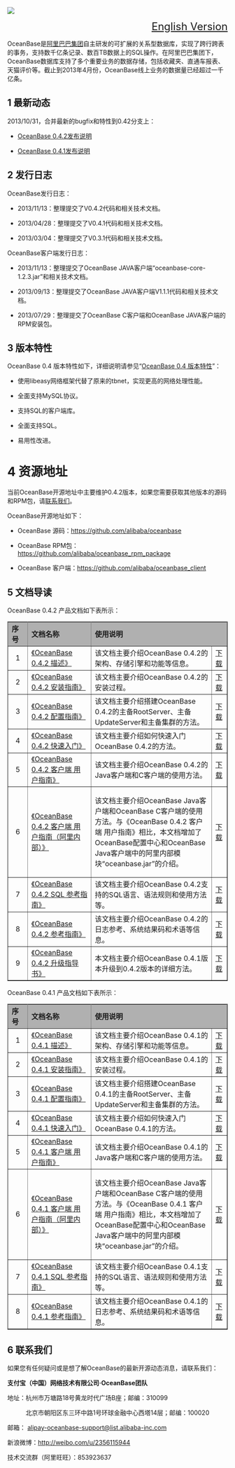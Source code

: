 <p> <img src="https://raw.github.com/alibaba/oceanbase/oceanbase_0.3/doc/%E5%9B%BE%E7%89%87%E5%A4%B9/logo.jpg">
</p>
<font size=5><div align="right"><a href="https://github.com/alibaba/oceanbase/wiki/EN_Home">English Version</a></div>
</font>

<p>OceanBase是<a href="http://page.china.alibaba.com/shtml/about/ali_group1.shtml"  target="_blank">阿里巴巴集团</a>自主研发的可扩展的关系型数据库，实现了跨行跨表的事务，支持数千亿条记录、数百TB数据上的SQL操作。在阿里巴巴集团下，OceanBase数据库支持了多个重要业务的数据存储，包括收藏夹、直通车报表、天猫评价等。截止到2013年4月份，OceanBase线上业务的数据量已经超过一千亿条。 </p>

<h2>1 最新动态</h2>
<p>2013/10/31，合并最新的bugfix和特性到0.42分支上：</p>
<ul>
  <li>
    <p><a href="https://github.com/alibaba/oceanbase/wiki/OceanBase-0.4.2-1502发布说明" target="_blank">OceanBase 0.4.2发布说明</a></p>
  </li>
  <li>
    <p><a href="https://github.com/alibaba/oceanbase/wiki/OceanBase-0.4.1-1225%E5%8F%91%E5%B8%83%E8%AF%B4%E6%98%8E" target="_blank">OceanBase 0.4.1发布说明</a></p>
  </li>
</ul>
<h2>2 发行日志</h2>
<p>OceanBase发行日志：</p>
<ul>
  <li>
    <p>2013/11/13：整理提交了V0.4.2代码和相关技术文档。 </p>
  </li>
  <li>
    <p>2013/04/28：整理提交了V0.4.1代码和相关技术文档。</p>
  </li>
  <li>
    <p>2013/03/04：整理提交了V0.3.1代码和相关技术文档。 </p>
  </li>
</ul>
<p>OceanBase客户端发行日志：</p>
<ul>
  <li>
    <p>2013/11/13：整理提交了OceanBase JAVA客户端“oceanbase-core-1.2.3.jar”和相关技术文档。</p>
  </li>
  <li>
    <p> 2013/09/13：整理提交了OceanBase JAVA客户端V1.1.1代码和相关技术文档。</p>
  </li>
  <li>
    <p>2013/07/29：整理提交了OceanBase C客户端和OceanBase JAVA客户端的RPM安装包。 </p>
  </li>
</ul>
<h2>3 版本特性</h2>
<p>OceanBase 0.4 版本特性如下，详细说明请参见“<a href="https://github.com/alibaba/oceanbase/wiki/OceanBase-0.4-%E7%89%88%E6%9C%AC%E7%89%B9%E6%80%A7" target="_blank">OceanBase 0.4 版本特性</a>”：</p>
<ul>
  <li>
    <p> 使用libeasy网络框架代替了原来的tbnet，实现更高的网络处理性能。</p>
  </li>
  <li>
    <p>  全面支持MySQL协议。    </p>
  </li>
  <li>
    <p> 支持SQL的客户端库。</p>
  </li>
  <li>
    <p> 全面支持SQL。    </p>
  </li>
  <li>
    <p> 易用性改进。 </p>
  </li>
</ul>
<h1>4 资源地址</h1>
<p>当前OceanBase开源地址中主要维护0.4.2版本，如果您需要获取其他版本的源码和RPM包，请<a href="#title_7">联系我们</a>。</p>
<p>OceanBase开源地址如下：</p>
<ul>
<li>
  <p>OceanBase 源码：<a href="https://github.com/alibaba/oceanbase" target="_blank">https://github.com/alibaba/oceanbase</a></p>
</li>
<li>
  <p>OceanBase RPM包：<a href="https://github.com/alibaba/oceanbase_rpm_package" target="_blank">https://github.com/alibaba/oceanbase_rpm_package</a></p>
</li>
<li>
  <p>OceanBase 客户端：<a href="https://github.com/alibaba/oceanbase_client" target="_blank">https://github.com/alibaba/oceanbase_client</a></p>
</li>
</ul>

<h2>5 文档导读</h2>
<p>OceanBase 0.4.2 产品文档如下表所示：</p>
<table width="100%"  border="1" frame="all" rules="all">
  <tr>
    <td width="9%" bgcolor="B0B0B0"><b>序号</b></td>
    <td width="29%" bgcolor="B0B0B0"><b>文档名称</b></td>
    <td colspan="2" bgcolor="B0B0B0"><b>使用说明</b></td>
  </tr>
  <tr>
    <td width="9%"><div align="center">1</div></td>
    <td width="29%"><a href="http://code.taobao.org/p/OceanBase/wiki/OceanBase%200.4.2%20%E6%8F%8F%E8%BF%B0/" target="_blank">《OceanBase 0.4.2 描述》</a></td>
    <td width="55%">该文档主要介绍OceanBase 0.4.2的架构、存储引擎和功能等信息。</td>
    <td width="7%"><a href="https://raw.github.com/alibaba/oceanbase/oceanbase_0.4/doc/wiki/OceanBase 0.4.2 描述.pdf?raw=true">下载</a></td>
  </tr>
  <tr>
    <td width="9%"><div align="center">2</div></td>
    <td width="29%"> <a href="http://code.taobao.org/p/OceanBase/wiki/OceanBase%200.4.2%20%E5%AE%89%E8%A3%85%E6%8C%87%E5%8D%97/"  target="_blank">《OceanBase 0.4.2 安装指南》</a></td>
    <td width="55%">该文档主要介绍OceanBase 0.4.2的安装过程。</td>
    <td width="7%"><a href="https://raw.github.com/alibaba/oceanbase/oceanbase_0.4/doc/wiki/OceanBase 0.4.2 安装指南.pdf?raw=true">下载</a></td>
  </tr>
  <tr>
    <td><div align="center">3</div></td>
    <td><a href="http://code.taobao.org/p/OceanBase/wiki/OceanBase-0.4.2-%E9%85%8D%E7%BD%AE%E6%8C%87%E5%8D%97"  target="_blank">《OceanBase 0.4.2 配置指南》</a></td>
    <td>该文档主要介绍搭建OceanBase 0.4.2的主备RootServer、主备UpdateServer和主备集群的方法。</td>
    <td><a href="https://github.com/alibaba/oceanbase/blob/oceanbase_0.4/doc/wiki/OceanBase 0.4.2 配置指南.pdf?raw=true">下载</a></td>
  </tr>
  <tr>
    <td width="9%"><div align="center">4</div></td>
    <td width="29%"><a href="http://code.taobao.org/p/OceanBase/wiki/OceanBase%200.4.2%20%E5%BF%AB%E9%80%9F%E5%85%A5%E9%97%A8/" target="_blank">《OceanBase 0.4.2 快速入门》</a></td>
    <td width="55%">该文档主要介绍如何快速入门OceanBase 0.4.2的方法。</td>
    <td width="7%"><a href="https://raw.github.com/alibaba/oceanbase/oceanbase_0.4/doc/wiki/OceanBase 0.4.2 快速入门.pdf?raw=true">下载</a></td>
  </tr>
  <tr>
    <td width="9%"><div align="center">5</div></td>
    <td width="29%"><a href="http://code.taobao.org/p/OceanBase/wiki/OceanBase%200.4.2%20%E5%AE%A2%E6%88%B7%E7%AB%AF%20%E7%94%A8%E6%88%B7%E6%8C%87%E5%8D%97/"  target="_blank">《OceanBase 0.4.2 客户端 用户指南》</a></td>
    <td width="55%">该文档主要介绍OceanBase 0.4.2的Java客户端和C客户端的使用方法。</td>
    <td width="7%"><a href="https://raw.github.com/alibaba/oceanbase/oceanbase_0.4/doc/wiki/OceanBase 0.4.2 客户端 用户指南.pdf?raw=true">下载</a></td>
  </tr>
  <tr>
    <td><div align="center">6</div></td>
    <td><a href="https://github.com/alibaba/oceanbase/wiki/OceanBase-0.4.2-%E5%AE%A2%E6%88%B7%E7%AB%AF-%E7%94%A8%E6%88%B7%E6%8C%87%E5%8D%97%EF%BC%88%E9%98%BF%E9%87%8C%E5%86%85%E9%83%A8%EF%BC%89" target="_blank">《OceanBase 0.4.2 客户端 用户指南（阿里内部）》</a></td>
    <td><p>该文档主要介绍OceanBase  Java客户端和OceanBase C客户端的使用方法。与《OceanBase 0.4.2 客户端 用户指南》相比，本文档增加了OceanBase配置中心和OceanBase Java客户端中的阿里内部模块“oceanbase.jar”的介绍。</p></td>
    <td><a href="https://github.com/alibaba/oceanbase/blob/oceanbase_0.4/doc/wiki/OceanBase 0.4.2 客户端 用户指南（阿里内部）.pdf?raw=true">下载</a></td>
  </tr>
  <tr>
    <td width="9%"><div align="center">7</div></td>
    <td width="29%"><a href="http://code.taobao.org/p/OceanBase/wiki/OceanBase%200.4.2%20SQL%20%E5%8F%82%E8%80%83%E6%8C%87%E5%8D%97/"  target="_blank">《OceanBase 0.4.2 SQL 参考指南》</a></td>
    <td width="55%">该文档主要介绍OceanBase 0.4.2支持的SQL语言、语法规则和使用方法等。</td>
    <td width="7%"><a href="https://github.com/alibaba/oceanbase/blob/oceanbase_0.4/doc/wiki/OceanBase%200.4.2%20SQL%20%E5%8F%82%E8%80%83%E6%8C%87%E5%8D%97.pdf?raw=true">下载</a></td>
  </tr>
  <tr>
    <td width="9%"><div align="center">8</div></td>
    <td width="29%"><a href="http://code.taobao.org/p/OceanBase/wiki/OceanBase%200.4.2%20%E5%8F%82%E8%80%83%E6%8C%87%E5%8D%97/" target="_blank">《OceanBase 0.4.2 参考指南》</a></td>
    <td width="55%">该文档主要介绍OceanBase 0.4.2的日志参考、系统结果码和术语等信息。</td>
    <td width="7%"><a href="https://raw.github.com/alibaba/oceanbase/oceanbase_0.4/doc/wiki/OceanBase 0.4.2 参考指南.pdf?raw=true">下载</a></td>
  </tr>
  <tr>
    <td width="9%"><div align="center">9</div></td>
    <td width="29%"><a href="http://code.taobao.org/p/OceanBase/wiki/OceanBase%200.4.2%20%E5%8D%87%E7%BA%A7%E6%8C%87%E5%AF%BC%E4%B9%A6/" target="_blank">《OceanBase 0.4.2 升级指导书》</a></td>
    <td width="55%">本文档主要介绍OceanBase 0.4.1版本升级到0.4.2版本的详细方法。</td>
    <td width="7%"><a href="https://raw.github.com/alibaba/oceanbase/oceanbase_0.4/doc/wiki/OceanBase 0.4.2 升级指导书.pdf?raw=true">下载</a></td>
  </tr>
</table>
<p>OceanBase 0.4.1 产品文档如下表所示：</p>
<table width="100%"  border="1" frame="all" rules="all">
  <tr>
    <td width="9%" bgcolor="B0B0B0"><b>序号</b></td>
    <td width="29%" bgcolor="B0B0B0"><b>文档名称</b></td>
    <td colspan="2" bgcolor="B0B0B0"><b>使用说明</b></td>
  </tr>
  <tr>
    <td width="9%"><div align="center">1</div></td>
    <td width="29%"><a href="https://github.com/alibaba/oceanbase/wiki/OceanBase-%E6%8F%8F%E8%BF%B0" target="_blank">《OceanBase 0.4.1 描述》</a></td>
    <td width="55%">该文档主要介绍OceanBase 0.4.1的架构、存储引擎和功能等信息。</td>
    <td width="7%"><a href="https://raw.github.com/alibaba/oceanbase/oceanbase_0.4/doc/wiki/OceanBase 0.4.1 描述.pdf">下载</a></td>
  </tr>
  <tr>
    <td width="9%"><div align="center">2</div></td>
    <td width="29%"><a href="https://github.com/alibaba/oceanbase/wiki/OceanBase-%E5%AE%89%E8%A3%85%E6%8C%87%E5%8D%97" target="_blank"> 《OceanBase 0.4.1 安装指南》</a></td>
    <td width="55%">该文档主要介绍OceanBase 0.4.1的安装过程。</td>
    <td width="7%"></a><a href="https://raw.github.com/alibaba/oceanbase/oceanbase_0.4/doc/wiki/OceanBase 0.4.1 安装指南.pdf">下载</a></td>
  </tr>
  <tr>
    <td><div align="center">3</div></td>
    <td><a href="https://github.com/alibaba/oceanbase/wiki/OceanBase-配置指南" target="_blank">《OceanBase 0.4.1 配置指南》</a></td>
    <td>该文档主要介绍搭建OceanBase 0.4.1的主备RootServer、主备UpdateServer和主备集群的方法。</td>
    <td><a href="https://github.com/alibaba/oceanbase/blob/oceanbase_0.4/doc/wiki/OceanBase 0.4.1 配置指南.pdf?raw=true">下载</a></td>
  </tr>
  <tr>
    <td width="9%"><div align="center">4</div></td>
    <td width="29%"><a href="https://github.com/alibaba/oceanbase/wiki/OceanBase-%E5%BF%AB%E9%80%9F%E5%85%A5%E9%97%A8" target="_blank">《OceanBase 0.4.1 快速入门》</a></td>
    <td width="55%">该文档主要介绍如何快速入门OceanBase 0.4.1的方法。</td>
    <td width="7%"><a href="https://raw.github.com/alibaba/oceanbase/oceanbase_0.4/doc/wiki/OceanBase 0.4.1 快速入门.pdf">下载</a></td>
  </tr>
  <tr>
    <td width="9%"><div align="center">5</div></td>
    <td width="29%"><a href="https://github.com/alibaba/oceanbase/wiki/OceanBase-%E5%AE%A2%E6%88%B7%E7%AB%AF-%E7%94%A8%E6%88%B7%E6%8C%87%E5%8D%97" target="_blank">《OceanBase 0.4.1 客户端 用户指南》</a></td>
    <td width="55%">该文档主要介绍OceanBase 0.4.1的Java客户端和C客户端的使用方法。</td>
    <td width="7%"><a href="https://raw.github.com/alibaba/oceanbase/oceanbase_0.4/doc/wiki/OceanBase 0.4.1 客户端 用户指南.pdf">下载</a></td>
  </tr>
  <tr>
    <td><div align="center">6</div></td>
    <td><a href="https://github.com/alibaba/oceanbase/wiki/OceanBase-%E5%AE%A2%E6%88%B7%E7%AB%AF-%E7%94%A8%E6%88%B7%E6%8C%87%E5%8D%97%EF%BC%88%E9%98%BF%E9%87%8C%E5%86%85%E9%83%A8%EF%BC%89" target="_blank">《OceanBase 0.4.1 客户端 用户指南（阿里内部）》</a></td>
    <td><p>该文档主要介绍OceanBase Java客户端和OceanBase C客户端的使用方法。与《OceanBase 0.4.1 客户端 用户指南》相比，本文档增加了OceanBase配置中心和OceanBase Java客户端中的阿里内部模块“oceanbase.jar”的介绍。</p></td>
    <td><a href="https://github.com/alibaba/oceanbase/blob/oceanbase_0.4/doc/wiki/OceanBase 0.4.1 客户端 用户指南（阿里内部）.pdf?raw=true">下载</a></td>
  </tr>
  <tr>
    <td width="9%"><div align="center">7</div></td>
    <td width="29%"><a href="https://github.com/alibaba/oceanbase/wiki/OceanBase-SQL-%E5%8F%82%E8%80%83%E6%8C%87%E5%8D%97" target="_blank">《OceanBase 0.4.1 SQL 参考指南》</a></td>
    <td width="55%">该文档主要介绍OceanBase 0.4.1支持的SQL语言、语法规则和使用方法等。</td>
    <td width="7%"><a href="https://raw.github.com/alibaba/oceanbase/oceanbase_0.4/doc/wiki/OceanBase 0.4.1 SQL 参考指南.pdf">下载</a></td>
  </tr>
  <tr>
    <td width="9%"><div align="center">8</div></td>
    <td width="29%"><a href="https://github.com/alibaba/oceanbase/wiki/OceanBase-%E5%8F%82%E8%80%83%E6%8C%87%E5%8D%97" target="_blank">《OceanBase 0.4.1 参考指南》</a></td>
    <td width="55%">该文档主要介绍OceanBase 0.4.1的日志参考、系统结果码和术语等信息。</td>
    <td width="7%"><a href="https://raw.github.com/alibaba/oceanbase/oceanbase_0.4/doc/wiki/OceanBase 0.4.1 参考指南.pdf">下载</a></td>
  </tr>
</table>
<h2><a name="title_6" id="title_6"></a>6 联系我们</h2>
 <p align="left">如果您有任何疑问或是想了解OceanBase的最新开源动态消息，请联系我们：</p>
  <p align="left"><b>支付宝（中国）网络技术有限公司·OceanBase团队</b></p>
  <p align="left">地址：杭州市万塘路18号黄龙时代广场B座；邮编：310099</p>
  <p align="left">&emsp;&emsp;&emsp;北京市朝阳区东三环中路1号环球金融中心西塔14层；邮编：100020</p>
  <p align="left">邮箱： <a href="mailto:alipay-oceanbase-support@list.alibaba-inc.com">alipay-oceanbase-support@list.alibaba-inc.com</a></p>
  <p align="left"> 新浪微博：<a href="http://weibo.com/u/2356115944">http://weibo.com/u/2356115944</a></p>
  <p align="left">技术交流群（阿里旺旺）：853923637</p>
